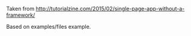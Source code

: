 Taken from http://tutorialzine.com/2015/02/single-page-app-without-a-framework/

Based on examples/files example.
